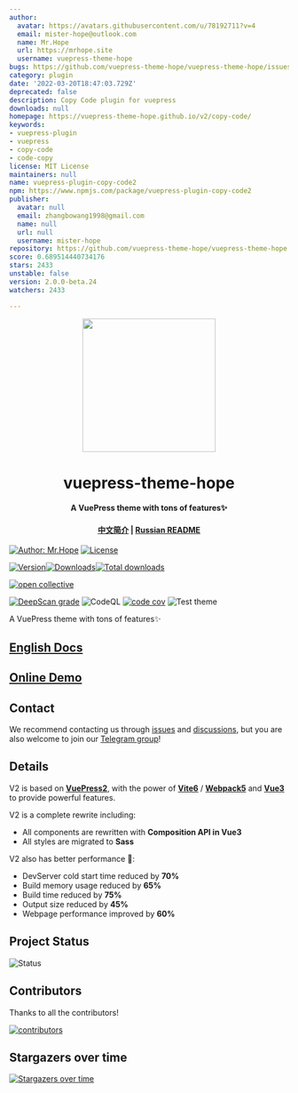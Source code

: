 ```yaml
---
author:
  avatar: https://avatars.githubusercontent.com/u/78192711?v=4
  email: mister-hope@outlook.com
  name: Mr.Hope
  url: https://mrhope.site
  username: vuepress-theme-hope
bugs: https://github.com/vuepress-theme-hope/vuepress-theme-hope/issues
category: plugin
date: '2022-03-20T18:47:03.729Z'
deprecated: false
description: Copy Code plugin for vuepress
downloads: null
homepage: https://vuepress-theme-hope.github.io/v2/copy-code/
keywords:
- vuepress-plugin
- vuepress
- copy-code
- code-copy
license: MIT License
maintainers: null
name: vuepress-plugin-copy-code2
npm: https://www.npmjs.com/package/vuepress-plugin-copy-code2
publisher:
  avatar: null
  email: zhangbowang1998@gmail.com
  name: null
  url: null
  username: mister-hope
repository: https://github.com/vuepress-theme-hope/vuepress-theme-hope
score: 0.689514440734176
stars: 2433
unstable: false
version: 2.0.0-beta.24
watchers: 2433

---
```


<!-- markdownlint-disable -->
<p align="center">
  <img width="240" src="https://theme-hope-assets.vuejs.press/logo.svg" style="text-align: center;">
</p>
<h1 align="center">vuepress-theme-hope</h1>
<h4 align="center">A VuePress theme with tons of features✨</h4>

<h4 align="center">

[中文简介](README-zh.md) | [Russian README](https://github.com/vuepress-theme-hope/theme-ru-docs)

</h4>

[![Author: Mr.Hope](https://img.shields.io/badge/Author-Mr.Hope-blue.svg?style=for-the-badge)](https://mister-hope.com)
[![License](https://img.shields.io/npm/l/vuepress-theme-hope.svg?style=for-the-badge)](https://github.com/vuepress-theme-hope/vuepress-theme-hope/blob/main/LICENSE)

<!-- markdownlint-restore -->

[![Version](https://img.shields.io/npm/v/vuepress-theme-hope.svg?style=flat-square&logo=npm)![Downloads](https://img.shields.io/npm/dm/vuepress-theme-hope.svg?style=flat-square&logo=npm)![Total downloads](https://img.shields.io/npm/dt/vuepress-theme-hope?style=flat-square&logo=npm)](https://www.npmjs.com/package/vuepress-theme-hope)

[![open collective](https://opencollective.com/vuepress-theme-hope/tiers/badge.svg)](https://opencollective.com/vuepress-theme-hope)

[![DeepScan grade](https://deepscan.io/api/teams/9792/projects/17544/branches/405512/badge/grade.svg)](https://deepscan.io/dashboard#view=project&tid=9792&pid=17544&bid=405512)
![CodeQL](https://github.com/vuepress-theme-hope/vuepress-theme-hope/actions/workflows/codeql-analysis.yml/badge.svg)
[![code cov](https://codecov.io/gh/vuepress-theme-hope/vuepress-theme-hope/branch/main/graph/badge.svg?token=TNYMbGlxQ9)](https://codecov.io/gh/vuepress-theme-hope/vuepress-theme-hope)
![Test theme](https://github.com/vuepress-theme-hope/vuepress-theme-hope/actions/workflows/main.yml/badge.svg)

A VuePress theme with tons of features✨

## [English Docs](https://theme-hope.vuejs.press/)

## [Online Demo](https://stackblitz.com/fork/vuepress-theme-hope)

## Contact

We recommend contacting us through [issues](https://github.com/vuepress-theme-hope/vuepress-theme-hope/issues) and [discussions](https://github.com/vuepress-theme-hope/vuepress-theme-hope/discussions), but you are also welcome to join our [Telegram group](https://t.me/vuepressthemehope)!

## Details

V2 is based on [**VuePress2**](https://vuejs.press), with the power of [**Vite6**](https://vite.dev) / [**Webpack5**](https://webpack.js.org) and [**Vue3**](https://vuejs.org) to provide powerful features.

V2 is a complete rewrite including:

- All components are rewritten with **Composition API in Vue3**
- All styles are migrated to **Sass**

V2 also has better performance 🚀:

- DevServer cold start time reduced by **70%**
- Build memory usage reduced by **65%**
- Build time reduced by **75%**
- Output size reduced by **45%**
- Webpage performance improved by **60%**

## Project Status

![Status](https://repobeats.axiom.co/api/embed/1164cd0962fe9e8ce7fd3785cb28c79adecf8a26.svg)

## Contributors

Thanks to all the contributors!

[![contributors](https://contrib.rocks/image?repo=vuepress-theme-hope/vuepress-theme-hope)](https://github.com/vuepress-theme-hope/vuepress-theme-hope/graphs/contributors)

## Stargazers over time

[![Stargazers over time](https://starchart.cc/vuepress-theme-hope/vuepress-theme-hope.svg)](https://starchart.cc/vuepress-theme-hope/vuepress-theme-hope)
